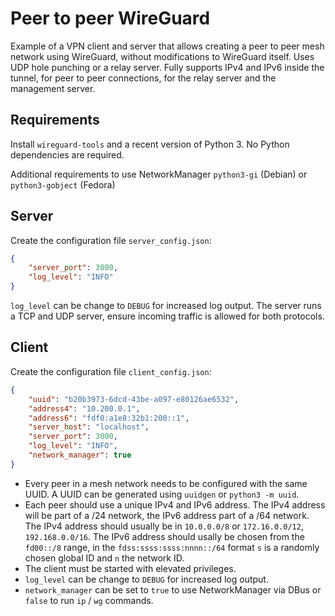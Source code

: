 # Peer to peer WireGuard

Example of a VPN client and server that allows creating a peer to peer mesh network using WireGuard, without modifications to WireGuard itself. Uses UDP hole punching or a relay server. Fully supports IPv4 and IPv6 inside the tunnel, for peer to peer connections, for the relay server and the management server.

## Requirements

Install `wireguard-tools` and a recent version of Python 3. No Python dependencies are required.

Additional requirements to use NetworkManager `python3-gi` (Debian) or `python3-gobject` (Fedora)

## Server

Create the configuration file `server_config.json`:
```json
{
    "server_port": 3000,
    "log_level": "INFO"
}
```

`log_level` can be change to `DEBUG` for increased log output. The server runs a TCP and UDP server, ensure incoming traffic is allowed for both protocols.

## Client

Create the configuration file `client_config.json`:
```json
{
    "uuid": "b20b3973-6dcd-43be-a097-e80126ae6532",
    "address4": "10.200.0.1",
    "address6": "fdf0:a1e8:32b1:200::1",
    "server_host": "localhost",
    "server_port": 3000,
    "log_level": "INFO",
    "network_manager": true
}
```

- Every peer in a mesh network needs to be configured with the same UUID. A UUID can be generated using `uuidgen` or `python3 -m uuid`.
- Each peer should use a unique IPv4 and IPv6 address. The IPv4 address will be part of a /24 network, the IPv6 address part of a /64 network. The IPv4 address should usually be in `10.0.0.0/8` or `172.16.0.0/12`, `192.168.0.0/16`. The IPv6 address should usally be chosen from the `fd00::/8` range, in the `fdss:ssss:ssss:nnnn::/64` format `s` is a randomly chosen global ID and `n` the network ID.
- The client must be started with elevated privileges.
- `log_level` can be change to `DEBUG` for increased log output.
- `network_manager` can be set to `true` to use NetworkManager via DBus or `false` to run `ip` / `wg` commands.
